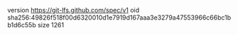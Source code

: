 version https://git-lfs.github.com/spec/v1
oid sha256:49826f518f00d6320010d1e7919d167aaa3e3279a47553966c66bc1bb1d6c55b
size 1261
